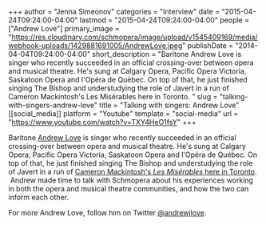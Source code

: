 +++
author = "Jenna Simeonov"
categories = "Interview"
date = "2015-04-24T09:24:00-04:00"
lastmod = "2015-04-24T09:24:00-04:00"
people = ["Andrew Love"]
primary_image = "https://res.cloudinary.com/schmopera/image/upload/v1545409169/media/webhook-uploads/1429881691005/AndrewLove.jpeg"
publishDate = "2014-04-04T09:24:00-04:00"
short_description = "Baritone Andrew Love is singer who recently succeeded in an official crossing-over between opera and musical theatre. He&#039;s sung at Calgary Opera, Pacific Opera Victoria, Saskatoon Opera and l&#039;Opéra de Québec. On top of that, he just finished singing The Bishop and understudying the role of Javert in a run of Cameron Mackintosh&#039;s Les Misérables here in Toronto. "
slug = "talking-with-singers-andrew-love"
title = "Talking with singers: Andrew Love"
[[social_media]]
platform = "Youtube"
template = "social-media"
url = "https://www.youtube.com/watch?v=TXY4HeO1fsY"
+++

Baritone [Andrew Love](https://twitter.com/andrewjlove) is singer who recently succeeded in an official crossing-over between opera and musical theatre. He's sung at Calgary Opera, Pacific Opera Victoria, Saskatoon Opera and l'Opéra de Québec. On top of that, he just finished singing The Bishop and understudying the role of Javert in a run of [Cameron Mackintosh's _Les Misérables_ here in Toronto](http://www.lesmis.com/toronto/).  Andrew made time to talk with Schmopera about his experiences working in both the opera and musical theatre communities, and how the two can inform each other.

For more Andrew Love, follow him on Twitter [@andrewjlove](https://twitter.com/andrewjlove).
